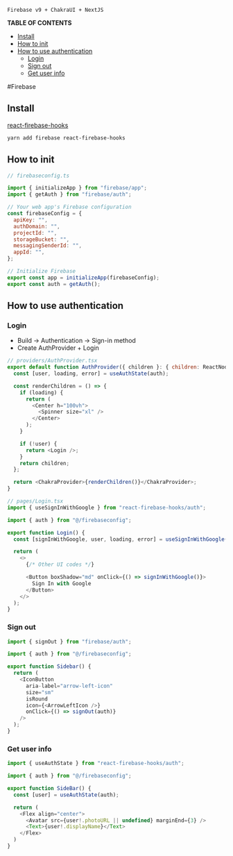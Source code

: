 `Firebase v9 + ChakraUI + NextJS`

**TABLE OF CONTENTS**

- [Install](#install)
- [How to init](#how-to-init)
- [How to use authentication](#how-to-use-authentication)
  - [Login](#login)
  - [Sign out](#sign-out)
  - [Get user info](#get-user-info)

#Firebase

## Install

[react-firebase-hooks](https://www.npmjs.com/package/react-firebase-hooks)

```bash
yarn add firebase react-firebase-hooks
```

## How to init

```js
// firebaseconfig.ts

import { initializeApp } from "firebase/app";
import { getAuth } from "firebase/auth";

// Your web app's Firebase configuration
const firebaseConfig = {
  apiKey: "",
  authDomain: "",
  projectId: "",
  storageBucket: "",
  messagingSenderId: "",
  appId: "",
};

// Initialize Firebase
export const app = initializeApp(firebaseConfig);
export const auth = getAuth();
```

## How to use authentication

### Login

- Build -> Authentication -> Sign-in method
- Create AuthProvider + Login

```js
// providers/AuthProvider.tsx
export default function AuthProvider({ children }: { children: ReactNode }) {
  const [user, loading, error] = useAuthState(auth);

  const renderChildren = () => {
    if (loading) {
      return (
        <Center h="100vh">
          <Spinner size="xl" />
        </Center>
      );
    }

    if (!user) {
      return <Login />;
    }
    return children;
  };

  return <ChakraProvider>{renderChildren()}</ChakraProvider>;
}
```

```js
// pages/Login.tsx
import { useSignInWithGoogle } from "react-firebase-hooks/auth";

import { auth } from "@/firebaseconfig";

export function Login() {
  const [signInWithGoogle, user, loading, error] = useSignInWithGoogle(auth);

  return (
    <>
      {/* Other UI codes */}

      <Button boxShadow="md" onClick={() => signInWithGoogle()}>
        Sign In with Google
      </Button>
    </>
  );
}
```

### Sign out

```js
import { signOut } from "firebase/auth";

import { auth } from "@/firebaseconfig";

export function Sidebar() {
  return (
    <IconButton
      aria-label="arrow-left-icon"
      size="sm"
      isRound
      icon={<ArrowLeftIcon />}
      onClick={() => signOut(auth)}
    />
  );
}
```

### Get user info

```js
import { useAuthState } from "react-firebase-hooks/auth";

import { auth } from "@/firebaseconfig";

export function SideBar() {
  const [user] = useAuthState(auth);

  return (
    <Flex align="center">
      <Avatar src={user!.photoURL || undefined} marginEnd={3} />
      <Text>{user!.displayName}</Text>
    </Flex>
  )
}
```
